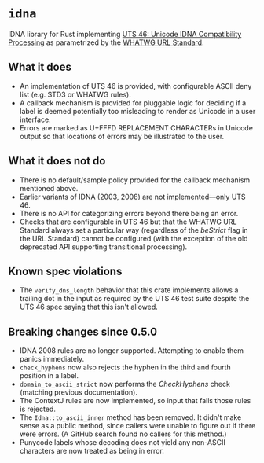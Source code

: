 # `idna`

IDNA library for Rust implementing [UTS 46: Unicode IDNA Compatibility Processing](https://www.unicode.org/reports/tr46/) as parametrized by the [WHATWG URL Standard](https://url.spec.whatwg.org/#idna).

## What it does

* An implementation of UTS 46 is provided, with configurable ASCII deny list (e.g. STD3 or WHATWG rules).
* A callback mechanism is provided for pluggable logic for deciding if a label is deemed potentially too misleading to render as Unicode in a user interface.
* Errors are marked as U+FFFD REPLACEMENT CHARACTERs in Unicode output so that locations of errors may be illustrated to the user.

## What it does not do

* There is no default/sample policy provided for the callback mechanism mentioned above.
* Earlier variants of IDNA (2003, 2008) are not implemented—only UTS 46.
* There is no API for categorizing errors beyond there being an error.
* Checks that are configurable in UTS 46 but that the WHATWG URL Standard always set a particular way (regardless of the _beStrict_ flag in the URL Standard) cannot be configured (with the exception of the old deprecated API supporting transitional processing).

## Known spec violations

* The `verify_dns_length` behavior that this crate implements allows a trailing dot in the input as required by the UTS 46 test suite despite the UTS 46 spec saying that this isn't allowed.

## Breaking changes since 0.5.0

* IDNA 2008 rules are no longer supported. Attempting to enable them panics immediately.
* `check_hyphens` now also rejects the hyphen in the third and fourth position in a label.
* `domain_to_ascii_strict` now performs the _CheckHyphens_ check (matching previous documentation).
* The ContextJ rules are now implemented, so input that fails those rules is rejected.
* The `Idna::to_ascii_inner` method has been removed. It didn't make sense as a public method, since callers were unable to figure out if there were errors. (A GitHub search found no callers for this method.)
* Punycode labels whose decoding does not yield any non-ASCII characters are now treated as being in error.
